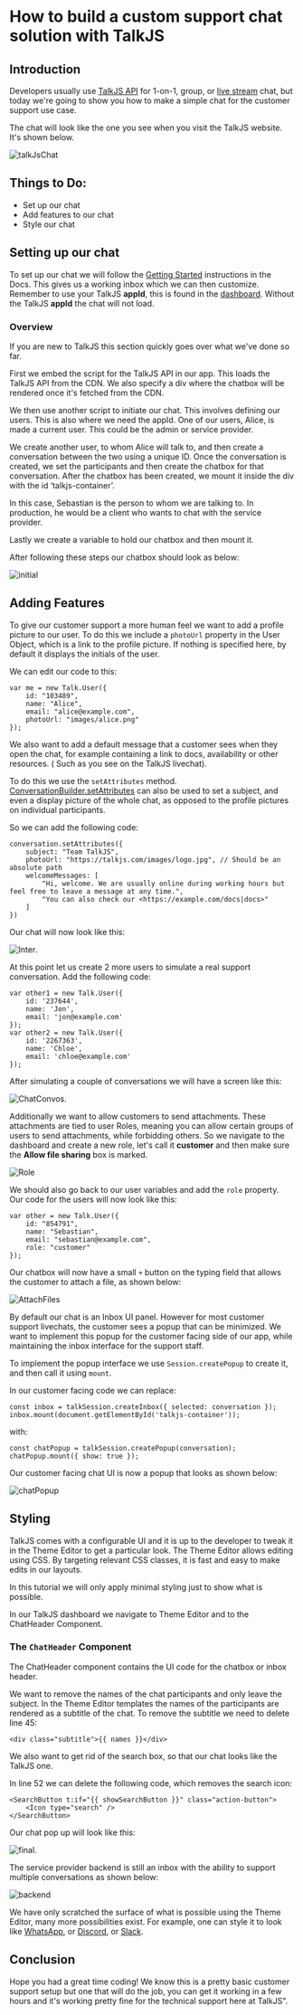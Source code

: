 # How to build a custom support chat solution with TalkJS

## Introduction

Developers usually use [TalkJS API](https://talkjs.com) for 1-on-1, group, or [live stream](https://talkjs.com/resources/how-to-build-a-live-comments-section-like-youtube-live/) chat, but today we're going to show you how to make a simple chat for the customer support use case.

The chat will look like the one you see when you visit the TalkJS website. It's shown below.

![talkJsChat](./images/talkjschat.png)

## Things to Do:
- Set up our chat
- Add features to our chat
- Style our chat

## Setting up our chat

To set up our chat we will follow the [Getting Started](https://talkjs.com/docs/Getting_Started/) instructions in the Docs. This gives us a working inbox which we can then customize. Remember to use your TalkJS **appId**, this is found in the [dashboard](https://talkjs.com/dashboard). Without the TalkJS **appId** the chat will not load. 

### Overview
If you are new to TalkJS this section quickly goes over what we've done so far.

First we embed the script for the TalkJS API in our app. This loads the TalkJS API from the CDN. We also specify a div where the chatbox will be rendered once it's fetched from the CDN.

We then use another script to initiate our chat. This involves defining our users. This is also where we need the appId. One of our users, Alice, is made a current user. This could be the admin or service provider.

We create another user, to whom Alice will talk to, and then create a conversation between the two using a unique ID. Once the conversation is created, we set the participants and then create the chatbox for that conversation. After the chatbox has been created, we mount it inside the div with the id ‘talkjs-container’.

In this case, Sebastian is the person to whom we are talking to. In production, he would be a client who wants to chat with the service provider.

Lastly we create a variable to hold our chatbox and then mount it.

After following these steps our chatbox should look as below:

![initial](./images/initial.png)



## Adding Features

To give our customer support a more human feel we want to add a profile picture to our user. To do this we include a `photoUrl` property in the User Object, which is a link to the profile picture. If nothing is specified here, by default it displays the initials of the user.

We can edit our code to this:

```
var me = new Talk.User({
    id: "103489",
    name: "Alice",
    email: "alice@example.com",
    photoUrl: "images/alice.png"
});

```
We also want to add a default message that a customer sees when they open the chat, for example containing a link to docs, availability or other resources. ( Such as you see on the TalkJS livechat). 

To do this we use the `setAttributes` method. [ConversationBuilder.setAttributes](https://talkjs.com/docs/Reference/JavaScript_Chat_SDK/ConversationBuilder/#ConversationBuilder__setAttributes) can also be used to set a subject, and even a display picture of the whole chat, as opposed to the profile pictures on individual participants.

So we can add the following code:

```
conversation.setAttributes({
    subject: "Team TalkJS",
    photoUrl: "https://talkjs.com/images/logo.jpg", // Should be an absolute path
    welcomeMessages: [
        "Hi, welcome. We are usually online during working hours but feel free to leave a message at any time.",
        "You can also check our <https://example.com/docs|docs>" 
    ]
})

```

Our chat will now look like this:

![Inter](images/inter.png).

At this point let us create 2 more users to simulate a real support conversation. Add the following code: 

```
var other1 = new Talk.User({
    id: '237644',
    name: 'Jon',
    email: 'jon@example.com'
});
var other2 = new Talk.User({
    id: '2267363',
    name: 'Chloe',
    email: 'chloe@example.com'
});

```

After simulating a couple of conversations we will have a screen like this:

![ChatConvos](images/chatconvos.png).

Additionally we want to allow customers to send attachments. These attachments are tied to user Roles, meaning you can allow certain groups of users to send attachments, while forbidding others. So we navigate to the dashboard and create a new role, let's call it **customer** and then make sure the **Allow file sharing** box is marked.

![Role](./images/role.png)

We should also go back to our user variables and add the `role` property. Our code for the users will now look like this: 

```
var other = new Talk.User({
    id: "854791",
    name: "Sebastian",
    email: "sebastian@example.com",
    role: "customer"
});

```

Our chatbox will now have a small `+` button on the typing field that allows the customer to attach a file, as shown below:

![AttachFiles](./images/attach.png)

By default our chat is an Inbox UI panel. However for most customer support livechats, the customer sees a popup that can be minimized. We want to implement this popup for the customer facing side of our app, while maintaining the inbox interface for the support staff.

To implement the popup interface we use `Session.createPopup` to create it, and then call it using `mount`.

In our customer facing code we can replace:

```
const inbox = talkSession.createInbox({ selected: conversation });
inbox.mount(document.getElementById('talkjs-container'));
```
with: 

```
const chatPopup = talkSession.createPopup(conversation);
chatPopup.mount({ show: true }); 

```

Our customer facing chat UI is now a popup that looks as shown below:

![chatPopup](images/popup.png)

## Styling
TalkJS comes with a configurable UI and it is up to the developer to tweak it in the Theme Editor to get a particular look. The Theme Editor allows editing using CSS. By targeting relevant  CSS classes, it is fast and easy to make edits in our layouts.

In this tutorial we will only apply minimal styling just to show what is possible.

In our TalkJS dashboard we navigate to Theme Editor and to the ChatHeader Component. 

### The `ChatHeader` Component

The ChatHeader component contains the UI code for the chatbox or inbox header. 

We want to remove the names of the chat participants and only leave the subject. In the Theme Editor templates the names of the participants are rendered as a subtitle of the chat. To remove the subtitle we need to delete line 45:

```
<div class="subtitle">{{ names }}</div>

```
We also want to get rid of the search box, so that our chat looks like the TalkJS one.

In line 52 we can delete the following code, which removes the search icon:

```
<SearchButton t:if="{{ showSearchButton }}" class="action-button">
    <Icon type="search" />
</SearchButton>
```
Our chat pop up will look like this:

![final](./images/final.png).

The service provider backend is still an inbox with the ability to support multiple conversations as shown below:

![backend](./images/backend.png)

We have only scratched the surface of what is possible using the Theme Editor, many more possibilities exist. For example, one can style it to look like [WhatsApp](https://talkjs.com/resources/how-to-build-a-chat-app-that-looks-like-whatsapp-with-the-talkjs-chat-api/), or [Discord](https://talkjs.com/resources/how-to-create-a-chat-similar-to-discord-with-talkjs/), or [Slack](https://talkjs.com/resources/how-to-create-a-slack-like-chatbox-with-talkjs-themes/).


## Conclusion

Hope you had a great time coding! We know this is a pretty basic customer support setup but one that will do the job, you can get it working in a few hours and it's working pretty fine for the technical support here at TalkJS".
